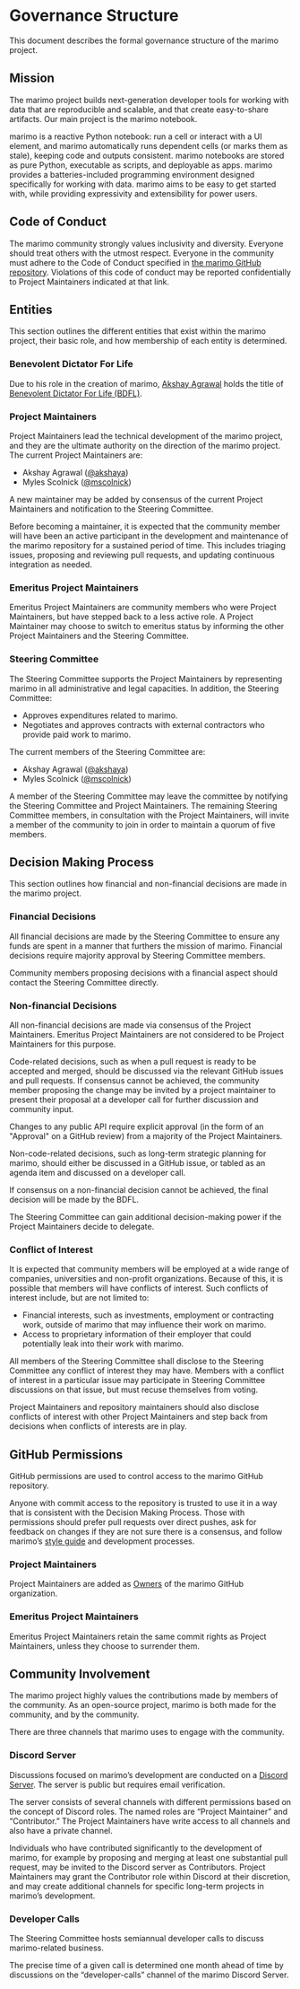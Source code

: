 # **Governance Structure**

This document describes the formal governance structure of the marimo project.

## **Mission**

The marimo project builds next-generation developer tools for working with
data that are reproducible and scalable, and that create easy-to-share
artifacts. Our main project is the marimo notebook.

marimo is a reactive Python notebook: run a cell or interact with a UI
element, and marimo automatically runs dependent cells (or marks them as
stale), keeping code and outputs consistent. marimo notebooks are stored as
pure Python, executable as scripts, and deployable as apps. marimo
provides a batteries-included programming environment designed specifically
for working with data. marimo aims to be easy to get started with, while
providing expressivity and extensibility for power users.

## **Code of Conduct**

The marimo community strongly values inclusivity and diversity. Everyone should
treat others with the utmost respect. Everyone in the community must adhere to
the Code of Conduct specified in [the marimo GitHub
repository](https://github.com/marimo-team/marimo/blob/main/CODE_OF_CONDUCT.md).
Violations of this code of conduct may be reported confidentially to Project
Maintainers indicated at that link.

## **Entities**

This section outlines the different entities that exist within the marimo project, their basic role, and how membership of each entity is determined.

### **Benevolent Dictator For Life**

Due to his role in the creation of marimo, [Akshay Agrawal](https://akshayagrawal.com/) holds the title of [Benevolent Dictator For Life (BDFL)](https://en.wikipedia.org/wiki/Benevolent_dictator_for_life).

### **Project Maintainers**

Project Maintainers lead the technical development of the marimo project, and
they are the ultimate authority on the direction of the marimo project. The
current Project Maintainers are:

- Akshay Agrawal ([@akshaya](https://github.com/akshayka))
- Myles Scolnick ([@mscolnick](https://github.com/mscolnick))

A new maintainer may be added by consensus of the current Project Maintainers
and notification to the Steering Committee.

Before becoming a maintainer, it is expected that the community member will
have been an active participant in the development and maintenance of the marimo
repository for a sustained period of time. This includes triaging issues,
proposing and reviewing pull requests, and updating continuous integration
as needed.

### **Emeritus Project Maintainers**

Emeritus Project Maintainers are community members who were Project
Maintainers, but have stepped back to a less active role. A Project Maintainer
may choose to switch to emeritus status by informing the other Project
Maintainers and the Steering Committee.

### **Steering Committee**

The Steering Committee supports the Project Maintainers by representing marimo
in all administrative and legal capacities. In addition, the Steering
Committee:

- Approves expenditures related to marimo.
- Negotiates and approves contracts with external contractors who provide paid work to marimo.

The current members of the Steering Committee are:

- Akshay Agrawal ([@akshaya](https://github.com/akshayka))
- Myles Scolnick ([@mscolnick](https://github.com/mscolnick))

A member of the Steering Committee may leave the committee by notifying the
Steering Committee and Project Maintainers. The remaining Steering Committee
members, in consultation with the Project Maintainers, will invite a member of
the community to join in order to maintain a quorum of five members.

## **Decision Making Process**

This section outlines how financial and non-financial decisions are made in the
marimo project.

### **Financial Decisions**

All financial decisions are made by the Steering Committee to ensure any funds
are spent in a manner that furthers the mission of marimo. Financial decisions
require majority approval by Steering Committee members.

Community members proposing decisions with a financial aspect should contact
the Steering Committee directly.

### **Non-financial Decisions**

All non-financial decisions are made via consensus of the Project Maintainers.
Emeritus Project Maintainers are not considered to be Project Maintainers for
this purpose.

Code-related decisions, such as when a pull request is ready to be accepted and
merged, should be discussed via the relevant GitHub issues and pull requests.
If consensus cannot be achieved, the community member proposing the change may
be invited by a project maintainer to present their proposal at a developer
call for further discussion and community input.

Changes to any public API require explicit approval (in the form of an
"Approval" on a GitHub review) from a majority of the Project Maintainers.

Non-code-related decisions, such as long-term strategic planning for marimo,
should either be discussed in a GitHub issue, or tabled as an agenda item and
discussed on a developer call.

If consensus on a non-financial decision cannot be achieved, the final decision
will be made by the BDFL.

The Steering Committee can gain additional decision-making power if the Project
Maintainers decide to delegate.

### **Conflict of Interest**

It is expected that community members will be employed at a wide range of
companies, universities and non-profit organizations. Because of this, it is
possible that members will have conflicts of interest. Such conflicts of
interest include, but are not limited to:

- Financial interests, such as investments, employment or contracting work, outside of marimo that may influence their work on marimo.
- Access to proprietary information of their employer that could potentially leak into their work with marimo.

All members of the Steering Committee shall disclose to the Steering Committee
any conflict of interest they may have. Members with a conflict of interest in
a particular issue may participate in Steering Committee discussions on that
issue, but must recuse themselves from voting.

Project Maintainers and repository maintainers should also disclose conflicts
of interest with other Project Maintainers and step back from decisions when
conflicts of interests are in play.

## **GitHub Permissions**

GitHub permissions are used to control access to the marimo GitHub repository.

Anyone with commit access to the repository is trusted to use it in a way that
is consistent with the Decision Making Process. Those with permissions should
prefer pull requests over direct pushes, ask for feedback on changes if they
are not sure there is a consensus, and follow marimo’s [style
guide](https://github.com/marimo-team/marimo/blob/main/CONTRIBUTING.md) and
development processes.

### **Project Maintainers**

Project Maintainers are added as
[Owners](https://docs.github.com/en/free-pro-team@latest/github/setting-up-and-managing-organizations-and-teams/permission-levels-for-an-organization#permission-levels-for-an-organization)
of the marimo GitHub organization.

### **Emeritus Project Maintainers**

Emeritus Project Maintainers retain the same commit rights as Project
Maintainers, unless they choose to surrender them.

## **Community Involvement**

The marimo project highly values the contributions made by members of the
community. As an open-source project, marimo is both made for the community,
and by the community.

There are three channels that marimo uses to engage with the community.

### **Discord Server**

Discussions focused on marimo’s development are conducted on a [Discord Server](https://marimo.io/discord?ref=governance). The server is public but requires email verification.

The server consists of several channels with different permissions based on the
concept of Discord roles. The named roles are “Project Maintainer” and
“Contributor.” The Project Maintainers have write access to all channels and
also have a private channel.

Individuals who have contributed significantly to the development of marimo,
for example by proposing and merging at least one substantial pull request, may
be invited to the Discord server as Contributors. Project Maintainers may grant
the Contributor role within Discord at their discretion, and may create
additional channels for specific long-term projects in marimo’s development.

### **Developer Calls**

The Steering Committee hosts semiannual developer calls to discuss
marimo-related business.

The precise time of a given call is determined one month ahead of time by discussions on the “developer-calls” channel of the marimo Discord Server.
